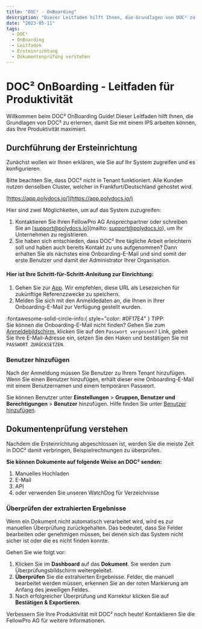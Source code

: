 ```yaml
---
title: "DOC² - OnBoarding"
description: "Dieser Leitfaden hilft Ihnen, die Grundlagen von DOC² zu erlernen und Sie mit einem IPS zu starten, der Ihre Produktivität maximiert."
date: "2023-05-11"
tags:
  - DOC²
  - OnBoarding
  - Leitfaden
  - Ersteinrichtung
  - Dokumentenprüfung verstehen
---
```


# DOC² OnBoarding - Leitfaden für Produktivität

Willkommen beim DOC² OnBoarding Guide! Dieser Leitfaden hilft Ihnen, die Grundlagen von DOC² zu erlernen, damit Sie mit einem IPS arbeiten können, das Ihre Produktivität maximiert.

## **Durchführung der Ersteinrichtung**

Zunächst wollen wir Ihnen erklären, wie Sie auf Ihr System zugreifen und es konfigurieren.

Bitte beachten Sie, dass DOC² nicht in Tenant funktioniert. Alle Kunden nutzen denselben Cluster, welcher in Frankfurt/Deutschland gehostet wird.

[https://app.polydocs.io/](https://app.polydocs.io/)

Hier sind zwei Möglichkeiten, um auf das System zuzugreifen:

1. Kontaktieren Sie Ihren FellowPro AG Ansprechpartner oder schreiben Sie an [support@polydocs.io](mailto: support@polydocs.io), um Ihr Unternehmen zu registrieren.
2. Sie haben sich entschieden, dass DOC² Ihre tägliche Arbeit erleichtern soll und haben auch bereits Kontakt zu uns aufgenommen? Dann erhalten Sie als nächstes eine Onboarding-E-Mail und sind somit der erste Benutzer und damit der Administrator Ihrer Organisation.

#### Hier ist Ihre Schritt-für-Schritt-Anleitung zur Einrichtung:

1. Gehen Sie zur [App](https://app.polydocs.io/). Wir empfehlen, diese URL als Lesezeichen für zukünftige Referenzzwecke zu speichern.
2. Melden Sie sich mit den Anmeldedaten an, die Ihnen in Ihrer Onboarding-E-Mail zur Verfügung gestellt wurden.

:fontawesome-solid-circle-info:{ style="color: #0F17E4" } TIPP:<br>
Sie können die Onboarding-E-Mail nicht finden? Gehen Sie zum [Anmeldebildschirm](https://app.polydocs.io/), klicken Sie auf den `Passwort vergessen?` Link, geben Sie Ihre E-Mail-Adresse ein, setzen Sie den Haken und bestätigen Sie mit `PASSWORT ZURÜCKSETZEN`.

### **Benutzer hinzufügen**

Nach der Anmeldung müssen Sie Benutzer zu Ihrem Tenant hinzufügen. Wenn Sie einen Benutzer hinzufügen, erhält dieser eine Onboarding-E-Mail mit einem Benutzernamen und einem temporären Passwort.

Sie können Benutzer unter **Einstellungen** > **Gruppen, Benutzer und Berechtigungen** > **Benutzer** hinzufügen. Hilfe finden Sie unter [Benutzer hinzufügen](/doc2/settings-users/).


## **Dokumentenprüfung verstehen**

Nachdem die Ersteinrichtung abgeschlossen ist, werden Sie die meiste Zeit in DOC² damit verbringen, Beispielrechnungen zu überprüfen.

**Sie können Dokumente auf folgende Weise an DOC² senden:**

1. Manuelles Hochladen
2. E-Mail
3. API
4. oder verwenden Sie unseren WatchDog für Verzeichnisse

### Überprüfen der extrahierten Ergebnisse

Wenn ein Dokument nicht automatisch verarbeitet wird, wird es zur manuellen Überprüfung zurückgehalten. Das bedeutet, dass Sie Felder bearbeiten oder genehmigen müssen, bei denen sich das System nicht sicher ist oder die es nicht finden konnte.

Gehen Sie wie folgt vor:

1. Klicken Sie im **Dashboard** auf das **Dokument**. Sie werden zum Überprüfungsbildschirm weitergeleitet.
2. **Überprüfen** Sie die extrahierten Ergebnisse. Felder, die manuell bearbeitet werden müssen, erkennen Sie an der roten Markierung am Anfang des jeweiligen Feldes.
3. Nach erfolgreicher Überprüfung und Korrektur klicken Sie auf **Bestätigen & Exportieren**.

Verbessern Sie Ihre Produktivität mit DOC² noch heute! Kontaktieren Sie die FellowPro AG für weitere Informationen.